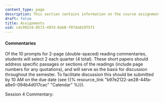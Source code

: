 ```yaml
---
content_type: page
description: This section contains information on the course assignments.
draft: false
title: Assignments
uid: cdc992c6-0573-497d-8ab0-f07da01975f1
---
```

#### Commentaries

Of the 10 prompts for 2-page (double-spaced) reading commentaries, students will select 2 each quarter (4 total). These short papers should address specific passages or sections of the readings (include page numbers for any quotations), and will serve as the basis for discussion throughout the semester. To facilitate discussion this should be submitted by 10 AM on the due date (see {{% resource_link "b97e2122-ae28-44fa-a8e0-094b4d017cac" "Calendar" %}}).

Session 4 Commentary: